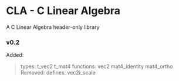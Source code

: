 # CLA - C Linear Algebra

A C Linear Algebra header-only library

### v0.2
Added:
> types: t_vec2 t_mat4
> functions: vec2 mat4_identity mat4_ortho
Removed:
> defines: vec2i_scale
